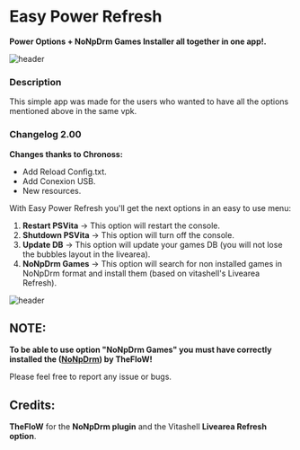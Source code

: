 # Easy Power Refresh
**Power Options + NoNpDrm Games Installer all together in one app!.**

![header](EasyPoweRefresh.png)

### Description ###
This simple app was made for the users who wanted to have all the options mentioned above in the same vpk.

### Changelog 2.00 ###
**Changes thanks to Chronoss:**
- Add Reload Config.txt.<br>
- Add Conexion USB.<br>
- New resources.<br>

With Easy Power Refresh you'll get the next options in an easy to use menu:

1. **Restart PSVita**   -> This option will restart the console.
2. **Shutdown PSVita**  -> This option will turn off the console.
3. **Update DB**        -> This option will update your games DB (you will not lose the bubbles layout in the livearea).
4. **NoNpDrm Games**    -> This option will search for non installed games in NoNpDrm format 
                      and install them (based on vitashell's Livearea Refresh).

![header](EasyPoweRefreshII.png)

## NOTE: ##
**To be able to use option "NoNpDrm Games" you must have correctly installed the  ([NoNpDrm](https://github.com/TheOfficialFloW/NoNpDrm/releases/tag/v1.1)) by TheFloW!**

Please feel free to report any issue or bugs.

## Credits: ##
**TheFloW** for the **NoNpDrm plugin** and the Vitashell **Livearea Refresh option**.
